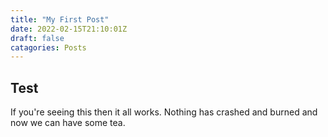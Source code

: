 ```yaml
---
title: "My First Post"
date: 2022-02-15T21:10:01Z
draft: false
catagories: Posts
---
```


## Test

If you're seeing this then it all works. Nothing has crashed and burned and now we can have some tea.